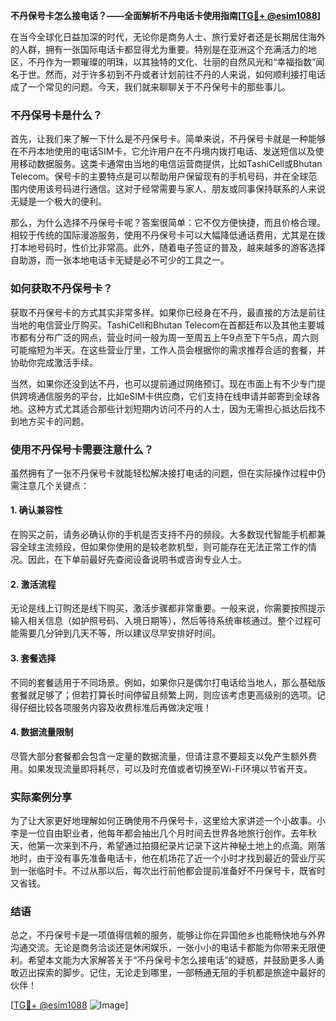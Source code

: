 **不丹保号卡怎么接电话？——全面解析不丹电话卡使用指南[[TG💪+ @esim1088](https://t.me/s/esim1088)]**

在当今全球化日益加深的时代，无论你是商务人士、旅行爱好者还是长期居住海外的人群，拥有一张国际电话卡都显得尤为重要。特别是在亚洲这个充满活力的地区，不丹作为一颗璀璨的明珠，以其独特的文化、壮丽的自然风光和“幸福指数”闻名于世。然而，对于许多初到不丹或者计划前往不丹的人来说，如何顺利接打电话成了一个常见的问题。今天，我们就来聊聊关于不丹保号卡的那些事儿。

### 不丹保号卡是什么？

首先，让我们来了解一下什么是不丹保号卡。简单来说，不丹保号卡就是一种能够在不丹本地使用的电话SIM卡，它允许用户在不丹境内拨打电话、发送短信以及使用移动数据服务。这类卡通常由当地的电信运营商提供，比如TashiCell或Bhutan Telecom。保号卡的主要特点是可以帮助用户保留现有的手机号码，并在全球范围内使用该号码进行通信。这对于经常需要与家人、朋友或同事保持联系的人来说无疑是一个极大的便利。

那么，为什么选择不丹保号卡呢？答案很简单：它不仅方便快捷，而且价格合理。相较于传统的国际漫游服务，使用不丹保号卡可以大幅降低通话费用，尤其是在拨打本地号码时，性价比非常高。此外，随着电子签证的普及，越来越多的游客选择自助游，而一张本地电话卡无疑是必不可少的工具之一。

### 如何获取不丹保号卡？

获取不丹保号卡的方式其实非常多样。如果你已经身在不丹，最直接的方法是前往当地的电信营业厅购买。TashiCell和Bhutan Telecom在首都廷布以及其他主要城市都有分布广泛的网点，营业时间一般为周一至周五上午9点至下午5点，周六则可能缩短为半天。在这些营业厅里，工作人员会根据你的需求推荐合适的套餐，并协助你完成激活手续。

当然，如果你还没到达不丹，也可以提前通过网络预订。现在市面上有不少专门提供跨境通信服务的平台，比如eSIM卡供应商，它们支持在线申请并邮寄到全球各地。这种方式尤其适合那些计划短期内访问不丹的人士，因为无需担心抵达后找不到地方买卡的问题。

### 使用不丹保号卡需要注意什么？

虽然拥有了一张不丹保号卡就能轻松解决接打电话的问题，但在实际操作过程中仍需注意几个关键点：

#### 1. 确认兼容性
在购买之前，请务必确认你的手机是否支持不丹的频段。大多数现代智能手机都兼容全球主流频段，但如果你使用的是较老款机型，则可能存在无法正常工作的情况。因此，在下单前最好先查阅设备说明书或咨询专业人士。

#### 2. 激活流程
无论是线上订购还是线下购买，激活步骤都非常重要。一般来说，你需要按照提示输入相关信息（如护照号码、入境日期等），然后等待系统审核通过。整个过程可能需要几分钟到几天不等，所以建议尽早安排好时间。

#### 3. 套餐选择
不同的套餐适用于不同场景。例如，如果你只是偶尔打电话给当地人，那么基础版套餐就足够了；但若打算长时间停留且频繁上网，则应该考虑更高级别的选项。记得仔细比较各项服务内容及收费标准后再做决定哦！

#### 4. 数据流量限制
尽管大部分套餐都会包含一定量的数据流量，但请注意不要超支以免产生额外费用。如果发现流量即将耗尽，可以及时充值或者切换至Wi-Fi环境以节省开支。

### 实际案例分享

为了让大家更好地理解如何正确使用不丹保号卡，这里给大家讲述一个小故事。小李是一位自由职业者，他每年都会抽出几个月时间去世界各地旅行创作。去年秋天，他第一次来到不丹，希望通过拍摄纪录片记录下这片神秘土地上的点滴。刚落地时，由于没有事先准备电话卡，他在机场花了近一个小时才找到最近的营业厅买到一张临时卡。不过从那以后，每次出行前他都会提前准备好不丹保号卡，既省时又省钱。

### 结语

总之，不丹保号卡是一项值得信赖的服务，能够让你在异国他乡也能畅快地与外界沟通交流。无论是商务洽谈还是休闲娱乐，一张小小的电话卡都能为你带来无限便利。希望本文能为大家解答关于“不丹保号卡怎么接电话”的疑惑，并鼓励更多人勇敢迈出探索的脚步。记住，无论走到哪里，一部畅通无阻的手机都是旅途中最好的伙伴！

[[TG💪+ @esim1088](https://t.me/s/esim1088) ![Image](https://i.postimg.cc/4NQfJmqS/Snipaste-2025-05-13-00-14-12.png)]